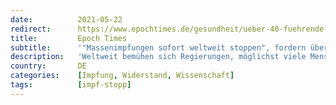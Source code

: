 ```yaml
---
date:          2021-05-22
redirect:      https://www.epochtimes.de/gesundheit/ueber-40-fuehrende-wissenschaftler-fordern-sofortigen-weltweiten-impfstopp-a3517199.html
title:         Epoch Times
subtitle:      '"Massenimpfungen sofort weltweit stoppen", fordern über 40 führende Wissenschaftler'
description:   'Weltweit bemühen sich Regierungen, möglichst viele Menschen gegen Corona zu impfen – basierend auf unzureichenden wissenschaftlichen Forschungen. Eine Gruppe von Wissenschaftlern, Ärzten und Politikexperten haben sich die Datenlage angeschaut. Ihr Ergebnis: Trotz der Aufrufe zur Vorsicht wurden die Risiken der SARS-CoV-2-Impfungen von Gesundheitsorganisationen und Regierungsbehörden heruntergespielt oder ignoriert. Bis wesentliche Fragen nicht beantwortet wären, sollten alle Massenimpfungen beziehungsweise „Gentherapien oder Impfvektortherapien“ weltweit gestoppt werden.'
country:       DE
categories:    [Impfung, Widerstand, Wissenschaft]
tags:          [impf-stopp]
---
```

